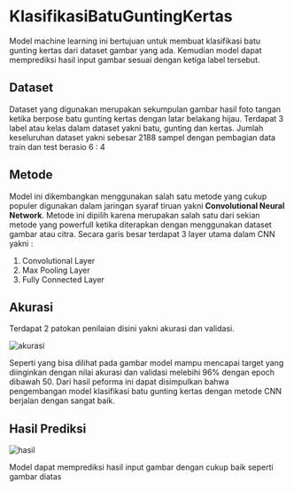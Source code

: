 # KlasifikasiBatuGuntingKertas

Model machine learning ini bertujuan untuk membuat klasifikasi batu gunting kertas dari dataset gambar yang ada. Kemudian model dapat memprediksi hasil input gambar sesuai dengan ketiga label tersebut.

## Dataset
Dataset yang digunakan merupakan sekumpulan gambar hasil foto tangan ketika berpose batu gunting kertas dengan latar belakang hijau. Terdapat 3 label atau kelas dalam dataset yakni batu, gunting dan kertas. Jumlah keseluruhan dataset yakni sebesar 2188 sampel dengan pembagian data train dan test berasio 6 : 4

## Metode
Model ini dikembangkan menggunakan salah satu metode yang cukup populer digunakan dalam jaringan syaraf tiruan yakni **Convolutional Neural Network**. Metode ini dipilih karena merupakan salah satu dari sekian metode yang powerfull ketika diterapkan dengan menggunakan dataset gambar atau citra. Secara garis besar terdapat 3 layer utama dalam CNN yakni :

1. Convolutional Layer
2. Max Pooling Layer
3. Fully Connected Layer

## Akurasi
Terdapat 2 patokan penilaian disini yakni akurasi dan validasi.

![akurasi](https://user-images.githubusercontent.com/96041357/191935147-cde8c26f-ff68-4a45-8dd5-347ba088b875.PNG)

Seperti yang bisa dilihat pada gambar model mampu mencapai target yang diinginkan dengan nilai akurasi dan validasi melebihi 96% dengan epoch dibawah 50. Dari hasil peforma ini dapat disimpulkan bahwa pengembangan model klasifikasi batu gunting kertas dengan metode CNN berjalan dengan sangat baik.

## Hasil Prediksi

![hasil](https://user-images.githubusercontent.com/96041357/191935769-0bdeea22-0396-4def-9e93-a901b9ffcbe6.PNG)

Model dapat memprediksi hasil input gambar dengan cukup baik seperti gambar diatas
